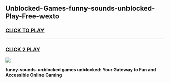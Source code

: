 
## Unblocked-Games-funny-sounds-unblocked-Play-Free-wexto
<h3>
<a href="https://premium76.site?title=funny-sounds-unblocked&ref=21A">CLICK TO PLAY</a></h3>
<hr>

<h3>
<a href="https://premium76.site?title=funny-sounds-unblocked&ref=21A">CLICK 2 PLAY</a>
  
</h3>

<a href="https://premium76.site?title=funny-sounds-unblocked&ref=21A"><img src="https://clearcache.store/games.png"></a>


**funny-sounds-unblocked games unblocked: Your Gateway to Fun and Accessible Online Gaming**
